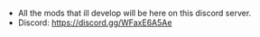 - All the mods that ill develop will be here on this discord server.
- Discord: https://discord.gg/WFaxE6A5Ae
